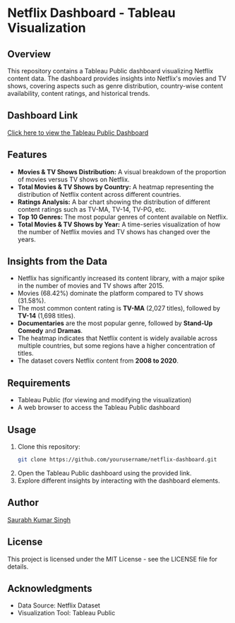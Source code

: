 # Netflix Dashboard - Tableau Visualization

## Overview
This repository contains a Tableau Public dashboard visualizing Netflix content data. The dashboard provides insights into Netflix's movies and TV shows, covering aspects such as genre distribution, country-wise content availability, content ratings, and historical trends.

## Dashboard Link
[Click here to view the Tableau Public Dashboard](https://public.tableau.com/app/profile/saurabh.kumar.singh5788/viz/Netflix_17413495643140/Netflix)

## Features
- **Movies & TV Shows Distribution:** A visual breakdown of the proportion of movies versus TV shows on Netflix.
- **Total Movies & TV Shows by Country:** A heatmap representing the distribution of Netflix content across different countries.
- **Ratings Analysis:** A bar chart showing the distribution of different content ratings such as TV-MA, TV-14, TV-PG, etc.
- **Top 10 Genres:** The most popular genres of content available on Netflix.
- **Total Movies & TV Shows by Year:** A time-series visualization of how the number of Netflix movies and TV shows has changed over the years.

## Insights from the Data
- Netflix has significantly increased its content library, with a major spike in the number of movies and TV shows after 2015.
- Movies (68.42%) dominate the platform compared to TV shows (31.58%).
- The most common content rating is **TV-MA** (2,027 titles), followed by **TV-14** (1,698 titles).
- **Documentaries** are the most popular genre, followed by **Stand-Up Comedy** and **Dramas**.
- The heatmap indicates that Netflix content is widely available across multiple countries, but some regions have a higher concentration of titles.
- The dataset covers Netflix content from **2008 to 2020**.

## Requirements
- Tableau Public (for viewing and modifying the visualization)
- A web browser to access the Tableau Public dashboard

## Usage
1. Clone this repository:
   ```bash
   git clone https://github.com/yourusername/netflix-dashboard.git
   ```
2. Open the Tableau Public dashboard using the provided link.
3. Explore different insights by interacting with the dashboard elements.

## Author
[Saurabh Kumar Singh](https://public.tableau.com/app/profile/saurabh.kumar.singh5788)

## License
This project is licensed under the MIT License - see the LICENSE file for details.

## Acknowledgments
- Data Source: Netflix Dataset
- Visualization Tool: Tableau Public

